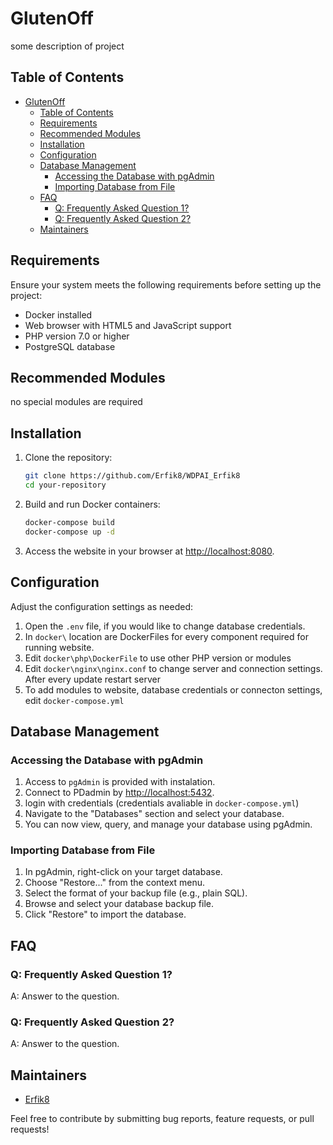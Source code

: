 # GlutenOff
some description of project

## Table of Contents
- [GlutenOff](#glutenoff)
  - [Table of Contents](#table-of-contents)
  - [Requirements](#requirements)
  - [Recommended Modules](#recommended-modules)
  - [Installation](#installation)
  - [Configuration](#configuration)
  - [Database Management](#database-management)
    - [Accessing the Database with pgAdmin](#accessing-the-database-with-pgadmin)
    - [Importing Database from File](#importing-database-from-file)
  - [FAQ](#faq)
    - [Q: Frequently Asked Question 1?](#q-frequently-asked-question-1)
    - [Q: Frequently Asked Question 2?](#q-frequently-asked-question-2)
  - [Maintainers](#maintainers)

## Requirements
Ensure your system meets the following requirements before setting up the project:
- Docker installed
- Web browser with HTML5 and JavaScript support
- PHP version 7.0 or higher
- PostgreSQL database

## Recommended Modules
no special modules are required

## Installation
1. Clone the repository:
    ```bash
    git clone https://github.com/Erfik8/WDPAI_Erfik8
    cd your-repository
    ```

2. Build and run Docker containers:
    ```bash
    docker-compose build
    docker-compose up -d
    ```

3. Access the website in your browser at [http://localhost:8080](http://localhost:8080).

## Configuration
Adjust the configuration settings as needed:
1. Open the `.env` file, if you would like to change database credentials.
2. In `docker\` location are DockerFiles for every component required for running website.
3. Edit `docker\php\DockerFile` to use other PHP version or modules
4. Edit `docker\nginx\nginx.conf` to change server and connection settings. After every update restart server
5. To add modules to website, database credentials or connecton settings, edit `docker-compose.yml` 

## Database Management
### Accessing the Database with pgAdmin
1. Access to `pgAdmin` is provided with instalation. 
2. Connect to PDadmin by [http://localhost:5432](http://localhost:5432).
3. login with credentials (credentials avaliable in `docker-compose.yml`)
4. Navigate to the "Databases" section and select your database.
5. You can now view, query, and manage your database using pgAdmin.

### Importing Database from File
1. In pgAdmin, right-click on your target database.
2. Choose "Restore..." from the context menu.
3. Select the format of your backup file (e.g., plain SQL).
4. Browse and select your database backup file.
5. Click "Restore" to import the database.


## FAQ
### Q: Frequently Asked Question 1?
A: Answer to the question.

### Q: Frequently Asked Question 2?
A: Answer to the question.

## Maintainers
- [Erfik8](https://github.com/Erfik8)

Feel free to contribute by submitting bug reports, feature requests, or pull requests!